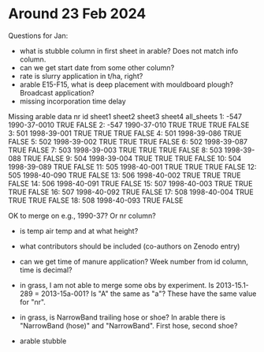 
# Around 23 Feb 2024

Questions for Jan:

* what is stubble column in first sheet in arable? Does not match info column.
* can we get start date from some other column?
* rate is slurry application in t/ha, right?
* arable E15-F15, what is deep placement with mouldboard plough? Broadcast application?
* missing incorporation time delay

Missing arable data
      nr           id sheet1 sheet2 sheet3 sheet4 all_sheets
 1: -547 1990-37-0010                 TRUE             FALSE
 2: -547  1990-37-010   TRUE   TRUE          TRUE      FALSE
 3:  501  1998-39-001   TRUE   TRUE          TRUE      FALSE
 4:  501  1998-39-086                 TRUE             FALSE
 5:  502  1998-39-002   TRUE   TRUE          TRUE      FALSE
 6:  502  1998-39-087                 TRUE             FALSE
 7:  503  1998-39-003   TRUE   TRUE          TRUE      FALSE
 8:  503  1998-39-088                 TRUE             FALSE
 9:  504  1998-39-004   TRUE   TRUE          TRUE      FALSE
10:  504  1998-39-089                 TRUE             FALSE
11:  505  1998-40-001   TRUE   TRUE          TRUE      FALSE
12:  505  1998-40-090                 TRUE             FALSE
13:  506  1998-40-002   TRUE   TRUE          TRUE      FALSE
14:  506  1998-40-091                 TRUE             FALSE
15:  507  1998-40-003   TRUE   TRUE          TRUE      FALSE
16:  507  1998-40-092                 TRUE             FALSE
17:  508  1998-40-004   TRUE   TRUE          TRUE      FALSE
18:  508  1998-40-093                 TRUE             FALSE

OK to merge on e.g., 1990-37?
Or nr column?

* is temp air temp and at what height?
* what contributors should be included (co-authors on Zenodo entry)
* can we get time of manure application? Week number from id column, time is decimal?

* in grass, I am not able to merge some obs by experiment. Is 2013-15.1-289 = 2013-15a-001? Is "A" the same as "a"? These have the same value for "nr".

* in grass, is NarrowBand trailing hose or shoe? In arable there is "NarrowBand (hose)" and "NarrowBand". First hose, second shoe?

* arable stubble

